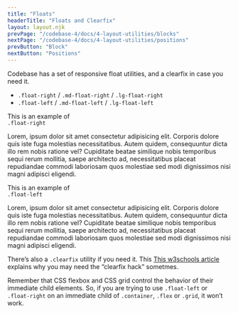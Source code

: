 ```yaml
---
title: "Floats"
headerTitle: "Floats and Clearfix"
layout: layout.njk
prevPage: "/codebase-4/docs/4-layout-utilities/blocks"
nextPage: "/codebase-4/docs/4-layout-utilities/positions"
prevButton: "Block"
nextButton: "Positions"
---
```


<p class="t-lg t-thin">Codebase has a set of responsive float utilities, and a clearfix in case you need it.</p>

* `.float-right` / `.md-float-right` / `.lg-float-right`
* `.float-left` / `.md-float-left` / `.lg-float-left`

<div>
<div class="float-right">
  <div class="b-dashed p-2">This is an example of<br> <code class="b-thin">.float-right</code></div>
</div>
<p>Lorem, ipsum dolor sit amet consectetur adipisicing elit. Corporis dolore quis iste fuga molestias necessitatibus. Autem quidem, consequuntur dicta illo rem nobis ratione vel? Cupiditate beatae similique nobis temporibus sequi rerum mollitia, saepe architecto ad, necessitatibus placeat repudiandae commodi laboriosam quos molestiae sed modi dignissimos nisi magni adipisci eligendi.</p>
</div>

<div>
<div class="float-left">
  <div class="b-dashed p-2">This is an example of<br> <code class="b-thin">.float-left</code></div>
</div>
<p>Lorem, ipsum dolor sit amet consectetur adipisicing elit. Corporis dolore quis iste fuga molestias necessitatibus. Autem quidem, consequuntur dicta illo rem nobis ratione vel? Cupiditate beatae similique nobis temporibus sequi rerum mollitia, saepe architecto ad, necessitatibus placeat repudiandae commodi laboriosam quos molestiae sed modi dignissimos nisi magni adipisci eligendi.</p>
</div>

There’s also a `.clearfix` utility if you need it. This [This w3schools article](https://www.w3schools.com/howto/howto_css_clearfix.asp) explains why you may need the “clearfix hack” sometmes.

<p class="panel-responsive bl-heavy b-color-primary bg-color-primary-alt">Remember that CSS flexbox and CSS grid control the behavior of their immediate child elements. So, if you are trying to use <code>.float-left</code> or <code>.float-right</code> on an immediate child of <code>.container</code>, <code>.flex</code> or <code>.grid</code>, it won’t work.</p>
